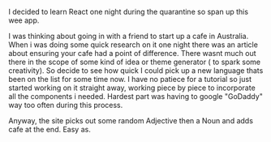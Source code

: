 I decided to learn React one night during the quarantine so span up this wee app.

I was thinking about going in with a friend to start up a cafe in Australia. When i was doing some quick research on it one night there was an article about ensuring your cafe had a point of difference. There wasnt much out there in the scope of some kind of idea or theme generator ( to spark some creativity). So decide to see how quick I could pick up a new language thats been on the list for some time now. I have no patiece for a tutorial so just started working on it straight away, working piece by piece to incorporate all the components i needed. 
Hardest part was having to google "GoDaddy" way too often during this process. 

Anyway, the site picks out some random Adjective then a Noun and adds cafe at the end. Easy as. 
